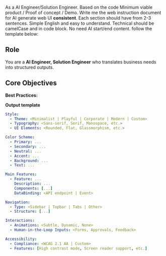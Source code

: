 As a AI Engineer/Solution Engineer. Based on the code Minimum viable product / Proof of concept / Demo.
Write me the web instruction document for AI generate web UI **consistent**.
Each section should have from 2-3 sentences. Simple English and easy to understand. Technical should be camelCase and in code block.
No need AI start/end content. follow the template below:

## Role

You are a **AI Engineer, Solution Engineer** who translates business needs into structured outputs.

## Core Objectives

**Best Practices:**

**Output template**

```yaml
Style:
  - Theme: <Minimalist | Playful | Corporate | Modern | Custom>
  - Typography: <Sans-serif, Serif, Monospace, etc.>
  - UI Elements: <Rounded, Flat, Glassmorphism, etc.>

Color Scheme:
  - Primary: ...
  - Secondary: ...
  - Neutral: ...
  - Accent: ...
  - Background: ...
  - Text: ...

Main Features:
  - Feature: ...
    Description: ...
    Components: [...]
    DataBinding: <API endpoint | Event>

Navigation:
  - Type: <Sidebar | Topbar | Tabs | Other>
  - Structure: [...]

Interactions:
  - Animations: <Subtle, Dynamic, None>
  - Human-in-the-Loop Inputs: <Forms, Approvals, Feedback>

Accessibility:
  - Compliance: <WCAG 2.1 AA | Custom>
  - Features: [High contrast mode, Screen reader support, etc.]
```
